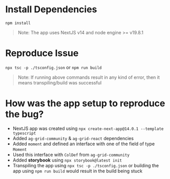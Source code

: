 # Install Dependencies

`npm install`

> Note: The app uses NextJS v14 and node engine >= v19.8.1

# Reproduce Issue

`npx tsc -p ./tsconfig.json` or `npm run build`

> Note: If running above commands result in any kind of error, then it means transpiling/build was successful

# How was the app setup to reproduce the bug?

- NextJS app was created using `npx create-next-app@14.0.1 --template typescript`
- Added `ag-grid-community` & `ag-grid-react` dependencies
- Added `moment` and defined an interface with one of the field of type `Moment`
- Used this interface with `ColDef` from `ag-grid-community`
- Added **storybook** using `npx storybook@latest init`
- Transpiling the app using `npx tsc -p ./tsconfig.json` or building the app using `npm run build` would result in the build being stuck
